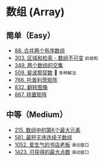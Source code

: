 # 数组 (Array)

## 简单（Easy）

- [88. 合并两个有序数组](https://leetcode-cn.com/problems/merge-sorted-array/)
- [303. 区域和检索 - 数组不可变](https://leetcode-cn.com/problems/range-sum-query-immutable/) `前缀和`
- [349. 两个数组的交集](https://leetcode-cn.com/problems/intersection-of-two-arrays/)
- [509. 斐波那契数](https://leetcode-cn.com/problems/fibonacci-number/) 🌟 `多种解法`
- [766. 托普利茨矩阵](https://leetcode-cn.com/problems/toeplitz-matrix/)
- [832. 翻转图像](https://leetcode-cn.com/problems/flipping-an-image/)
- [867. 转置矩阵](https://leetcode-cn.com/problems/transpose-matrix/)

## 中等（Medium）

- [215. 数组中的第K个最大元素](https://leetcode-cn.com/problems/kth-largest-element-in-an-array/)
- [581. 最短无序连续子数组](https://leetcode-cn.com/problems/shortest-unsorted-continuous-subarray/)
- [1052. 爱生气的书店老板](https://leetcode-cn.com/problems/grumpy-bookstore-owner/) `滑动窗口`
- [1423. 可获得的最大点数](https://leetcode-cn.com/problems/maximum-points-you-can-obtain-from-cards/) `滑动窗口`
